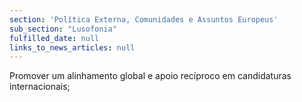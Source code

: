 ```yaml
---
section: 'Política Externa, Comunidades e Assuntos Europeus'
sub_section: "Lusofonia"
fulfilled_date: null
links_to_news_articles: null
---
```


Promover um alinhamento global e apoio recíproco em candidaturas internacionais;